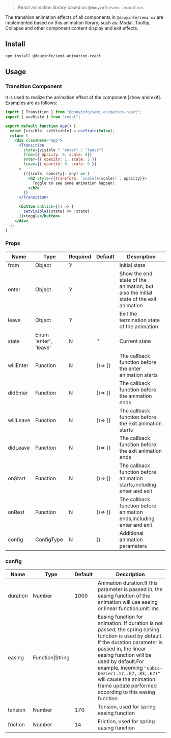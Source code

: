 > React animation library based on `@douyinfe/semi-animation`.

The transition animation effects of all components in `@douyinfe/semi-ui` are implemented based on this animation library, such as: Modal, Tooltip, Collapse and other component content display and exit effects.

## Install

```sh
npm install @douyinfe/semi-animation-react
```

## Usage

### Transition Component

It is used to realize the animation effect of the component [show and exit]. Examples are as follows:

```jsx
import { Transition } from "@douyinfe/semi-animation-react";
import { useState } from "react";

export default function App() {
  const [visible, setVisible] = useState(false);
  return (
    <div className="App">
      <Transition
        state={visible ? "enter" : "leave"}
        from={{ opacity: 0, scale: 0}}
        enter={{ opacity: 1, scale: 1 }}
        leave={{ opacity: 0, scale: 0 }}
      >
        {({scale, opacity}: any) => (
          <h2 style={{transform: `scale(${scale})`, opacity}}>
            Toggle to see some animation happen!
          </h2>
        )}
      </Transition>

      <button onClick={() => {
        setVisible((state) => !state)
      }}>toggle</button>
    </div>
  );
}
```

### Props

|Name|Type|Required|Default|Description|
|--|--|--|--|--|
|from|Object|Y||Initial state|
|enter|Object|Y||Show the end state of the animation, but also the initial state of the exit animation|
|leave|Object|Y||Exit the termination state of the animation|
|state|Enum 'enter', 'leave'|N|''|Current state|
|willEnter|Function|N|()=> {}|The callback function before the enter animation starts|
|didEnter|Function|N|()=> {}|The callback function before the animation ends|
|willLeave|Function|N|()=> {}|The callback function before the exit animation starts |
|didLeave|Function|N|()=> {}|The callback function before the exit animation ends|
|onStart|Function|N|()=> {}|The callback function before animation starts,including enter and exit|
|onRest|Function|N|()=> {}|The callback function before animation ends,including enter and exit|
|config|ConfigType|N|{}|Additional animation parameters|

### config

|Name|Type|Default|Description|
|--|--|--|--|
|duration|Number|1000|Animation duration.If this parameter is passed in, the easing function of the animation will use easing or linear function,unit: ms|
| easing   | Function\|String   |        | Easing function for animation. If duration is not passed, the spring easing function is used by default. If the duration parameter is passed in, the linear easing function will be used by default.For example, incoming `"cubic-bezier(.17,.67,.83,.67)"` will cause the animation frame update performed according to this easing function |
| tension  | Number             | 170    | Tension, used for spring easing function  |
| friction | Number             | 14     | Friction, used for spring easing function  |

